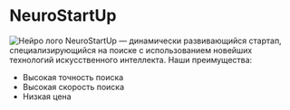 ﻿# NeuroStartUp 
 ![Нейро лого]([https://example.com/logo.png](https://raw.githubusercontent.com/netology-ds-team/git-homeworks/refs/heads/main/1_self/logo.png))
NeuroStartUp — динамически развивающийся стартап, специализирующийся на поиске с использованием новейших технологий искусственного интеллекта. Наши преимущества:
- Высокая точность поиска
- Высокая скорость поиска
- Низкая цена



